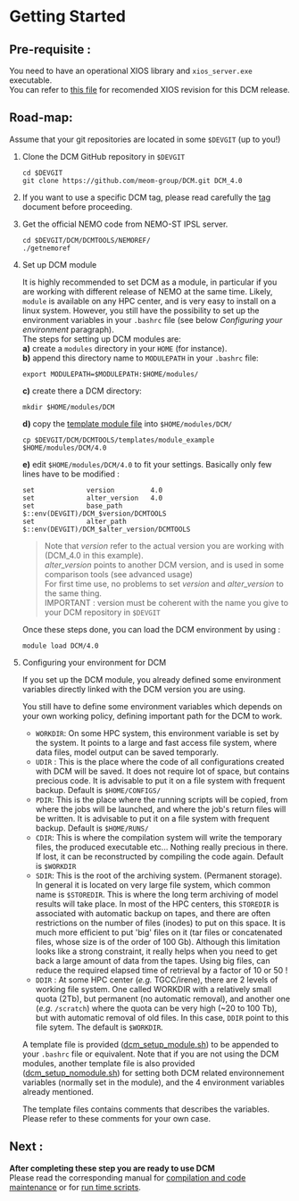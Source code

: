 # Getting Started

## Pre-requisite :
  You need to have an operational XIOS library and `xios_server.exe` executable.  
You can refer to [this file](../DCMTOOLS/NEMOREF/xios_revision.md) for recomended XIOS revision for this DCM release.

## Road-map:
  Assume that your git repositories are located in some `$DEVGIT` (up to you!)
  1. Clone the DCM GitHub repository in `$DEVGIT`

      ```
      cd $DEVGIT
      git clone https://github.com/meom-group/DCM.git DCM_4.0
      ```

  1. If you want to use a specific DCM tag, please read carefully the [tag](Using_tags.md) document before proceeding.

  1. Get the official NEMO code from NEMO-ST IPSL server.

      ```
      cd $DEVGIT/DCM/DCMTOOLS/NEMOREF/      
      ./getnemoref
      ```

  1. Set up DCM module

      It is highly recommended to set DCM as a module, in particular if you are working with different release of NEMO at the same time. Likely, `module` is available on any HPC center, and is very easy to install on a linux system. However, you still have the possibility to set up the environment variables in your `.bashrc` file (see below _Configuring your environment_ paragraph).  
   The steps for setting up DCM modules are:  
      **a)** create a `modules` directory in your `HOME` (for instance).  
      **b)** append this directory name to `MODULEPATH` in your `.bashrc` file:  

        ```
        export MODULEPATH=$MODULEPATH:$HOME/modules/
        ```

      **c)** create  there a DCM directory:  

        ```
        mkdir $HOME/modules/DCM
        ```

      **d)** copy the [template module file](../DCMTOOLS/templates/module_example) into `$HOME/modules/DCM/`  

        ```
        cp $DEVGIT/DCM/DCMTOOLS/templates/module_example $HOME/modules/DCM/4.0
        ```

      **e)** edit `$HOME/modules/DCM/4.0` to fit your settings. Basically only few lines have to be modified :  
        ```
        set             version         4.0
        set             alter_version   4.0
        set             base_path       $::env(DEVGIT)/DCM_$version/DCMTOOLS
        set             alter_path      $::env(DEVGIT)/DCM_$alter_version/DCMTOOLS
        ```

        > Note that _version_ refer to the actual version you are working with (DCM_4.0 in this example).  
        > _alter_version_ points to another DCM version, and is used in some comparison tools (see advanced usage)  
        > For first time use, no problems to set _version_ and _alter_version_ to the same thing.  
        > IMPORTANT : version must be coherent with the name you give to your DCM repository in ```$DEVGIT```  


      Once these steps done, you can load the DCM environment by using :

       ```
       module load DCM/4.0
       ```

  1. Configuring your environment for DCM

      If you set up the DCM module, you already defined some environment variables directly linked with the DCM version you are using.

      You still have to define some environment variables which depends on your own working policy, defining important path for the DCM to work.   
      * `WORKDIR`: On some HPC system, this environment variable is set by the system. It points to a large and fast access file system, where data files, model output can be saved temporarly.  
      * `UDIR` : This is the place where the code of all configurations created with DCM will be saved. It does not require lot of space, but contains precious code. It is advisable to put it on a file system with frequent backup. Default is `$HOME/CONFIGS/`  
      * `PDIR`: This is the place where the running scripts will be copied, from where the jobs will be launched, and where the job's return files will be written. It is advisable to put it on a file system with frequent backup. Default is `$HOME/RUNS/`  
      * `CDIR`: This is where the compilation system will write the temporary files, the produced executable etc... Nothing really precious in there. If lost, it can be reconstructed by compiling the code again. Default is `$WORKDIR`  
      * `SDIR`: This is the root of the archiving system. (Permanent storage). In general it is located on very large file system, which common name is `$STOREDIR`. This is where the long term archiving of model results will take place. In most of the HPC centers, this `STOREDIR` is associated with automatic backup on tapes, and there are often restrictions on the number of files (inodes) to put on this space. It is much more efficient to put 'big' files on it (tar files or concatenated files, whose size is of the order of 100 Gb). Although this limitation looks like a strong constraint, it really helps when you need to get back a large amount of data from the tapes. Using big files, can reduce the required elapsed time of retrieval by a factor of 10 or 50 !  
      * `DDIR` : At some HPC center (*e.g.* TGCC/irene), there are 2 levels of working file system. One called WORKDIR with a relatively small quota (2Tb), but permanent (no automatic removal), and another one (*e.g.* `/scratch`) where the quota can be very high (~20 to 100 Tb), but with automatic removal of old files. In this case, `DDIR` point to this file sytem. The default is `$WORKDIR`.  

      A template file is provided ([dcm_setup_module.sh](../DCMTOOLS/templates/dcm_setup_module.sh)) to be appended to your `.bashrc` file or equivalent. Note that if you are not using the DCM modules, another template file is also provided ([dcm_setup_nomodule.sh](../DCMTOOLS/templates/dcm_setup_nomodule.sh)) for setting both DCM related environnement variables (normally set in the module), and the 4 environment variables already mentioned.

      The template files contains comments that describes the variables. Please refer to these comments for your own case.

## Next :

 **After completing these step you are ready to use DCM**  
  Please read the corresponding manual for [compilation and code maintenance](dcm_compil_manual.md) or for [run time scripts](dcm_rt_manual.md). 
 



